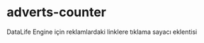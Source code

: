 adverts-counter
===============

DataLife Engine için reklamlardaki linklere tıklama sayacı eklentisi
